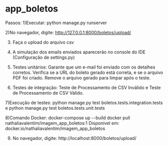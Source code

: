 # app_boletos

Passos:
1)Executar: python manage.py runserver

2)No navegador, digite: http://127.0.0.1:8000/boletos/upload/

3) Faça o upload do arquivo csv

4) A simulação dos emails enviados aparecerão no console do IDE (Configuração de settings.py)

5) Testes unitários:
Garante que um e-mail foi enviado com os detalhes corretos.
Verifica se a URL do boleto gerado está correta, e se o arquivo PDF foi criado. Remove o arquivo gerado para limpar após o teste.

6) Testes de integração:
Teste de Processamento de CSV Inválido e Teste de Processamento de CSV Válido.

7)Execução de testes: python manage.py test boletos.tests.integration.tests e python manage.py test boletos.tests.unit.tests

8)Comando Docker: docker-compose up --build
docker pull nathaliavalentim/imagem_app_boletos:1
Disponível em:
docker.io/nathaliavalentim/imagem_app_boletos   

9) No navegador, digite: http://localhost:8000/boletos/upload/
